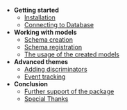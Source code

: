 * **Getting started**
    * [Installation](/?id=Installation)
    * [Connecting to Database](/?id=connecting-to-database)
* **Working with models**
    * [Schema creation](/?id=schema-creation)
    * [Schema registration](/?id=schema-registration)
    * [The usage of the created models](/?id=the-usage-of-the-created-models)
* **Advanced themes**
  * [Adding discriminators](/?id=adding-the-discriminators)
  * [Event tracking](/?id=event-tracking)
* **Conclusion**
  * [Further support of the package](/?id=further-support-of-the-package)
  * [Special Thanks](/?id=special-thanks)
